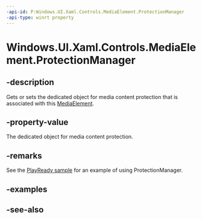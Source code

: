 ```yaml
---
-api-id: P:Windows.UI.Xaml.Controls.MediaElement.ProtectionManager
-api-type: winrt property
---
```


<!-- Property syntax
public Windows.Media.Protection.MediaProtectionManager ProtectionManager { get;  set; }
-->

# Windows.UI.Xaml.Controls.MediaElement.ProtectionManager

## -description
Gets or sets the dedicated object for media content protection that is associated with this [MediaElement](mediaelement.md).

## -property-value
The dedicated object for media content protection.

## -remarks
See the [PlayReady sample](https://github.com/microsoft/Windows-universal-samples/tree/master/archived/PlayReady) for an example of using ProtectionManager.

## -examples

## -see-also
